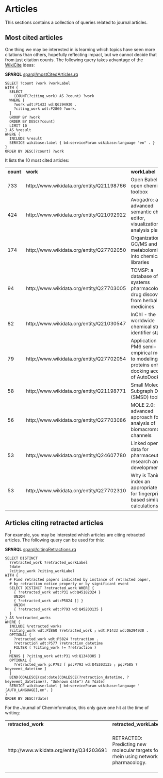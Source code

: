 # Articles

This sections contains a collection of queries related to journal <a name="tp1">article</a>s.

## Most cited articles

One thing we may be interested in is learning which topics have seen more citations
than others, hopefully reflecting impact, but we cannot decide that from just
citation counts. The following query takes advantage of the [WikiCite](http://wikicite.org/)
ideas:

**SPARQL** [sparql/mostCitedArticles.rq](sparql/mostCitedArticles.code.html)
```sparql
SELECT ?count ?work ?workLabel
WITH {
  SELECT
    (COUNT(?citing_work) AS ?count) ?work
  WHERE {
    ?work wdt:P1433 wd:Q6294930 .
    ?citing_work wdt:P2860 ?work.
  }
  GROUP BY ?work
  ORDER BY DESC(?count)
  LIMIT 10
} AS %result
WHERE {
  INCLUDE %result
  SERVICE wikibase:label { bd:serviceParam wikibase:language "en" . } 
}
ORDER BY DESC(?count) ?work
```

It lists the 10 <a name="tp2">most cited</a> articles:

<table>
  <tr>
    <td><b>count</b></td>
    <td><b>work</b></td>
    <td><b>workLabel</b></td>
  </tr>
  <tr>
    <td>733</td>
    <td>http://www.wikidata.org/entity/Q21198766</td>
    <td>Open Babel: An open chemical toolbox</td>
  </tr>
  <tr>
    <td>424</td>
    <td>http://www.wikidata.org/entity/Q21092922</td>
    <td>Avogadro: an advanced semantic chemical editor, visualization, and analysis platform</td>
  </tr>
  <tr>
    <td>174</td>
    <td>http://www.wikidata.org/entity/Q27702050</td>
    <td>Organization of GC/MS and LC/MS metabolomics data into chemical libraries</td>
  </tr>
  <tr>
    <td>94</td>
    <td>http://www.wikidata.org/entity/Q27703005</td>
    <td>TCMSP: a database of systems pharmacology for drug discovery from herbal medicines</td>
  </tr>
  <tr>
    <td>82</td>
    <td>http://www.wikidata.org/entity/Q21030547</td>
    <td>InChI - the worldwide chemical structure identifier standard</td>
  </tr>
  <tr>
    <td>79</td>
    <td>http://www.wikidata.org/entity/Q27702054</td>
    <td>Application of the PM6 semi-empirical method to modeling proteins enhances docking accuracy of AutoDock</td>
  </tr>
  <tr>
    <td>58</td>
    <td>http://www.wikidata.org/entity/Q21198771</td>
    <td>Small Molecule Subgraph Detector (SMSD) toolkit</td>
  </tr>
  <tr>
    <td>56</td>
    <td>http://www.wikidata.org/entity/Q27703086</td>
    <td>MOLE 2.0: advanced approach for analysis of biomacromolecular channels</td>
  </tr>
  <tr>
    <td>53</td>
    <td>http://www.wikidata.org/entity/Q24607780</td>
    <td>Linked open drug data for pharmaceutical research and development</td>
  </tr>
  <tr>
    <td>53</td>
    <td>http://www.wikidata.org/entity/Q27702310</td>
    <td>Why is Tanimoto index an appropriate choice for fingerprint-based similarity calculations?</td>
  </tr>
</table>

## Articles citing retracted articles

For example, you may be interested which articles are citing <a name="tp3">retracted article</a>s.
The following query can be used for this:

**SPARQL** [sparql/citingRetractions.rq](sparql/citingRetractions.code.html)
```sparql
SELECT DISTINCT
  ?retracted_work ?retracted_workLabel
  ?date
  ?citing_work ?citing_workLabel
WITH {
  # Find retracted papers indicated by instance of retracted paper, 
  # by retraction notice property or by significant event
  SELECT DISTINCT ?retracted_work WHERE {
    { ?retracted_work wdt:P31 wd:Q45182324 }
    UNION
    { ?retracted_work wdt:P5824 [] }
    UNION
    { ?retracted_work wdt:P793 wd:Q45203135 }
  }
} AS %retracted_works
WHERE {
  INCLUDE %retracted_works
  ?citing_work wdt:P2860 ?retracted_work ; wdt:P1433 wd:Q6294930 .
  OPTIONAL {
    ?retracted_work wdt:P5824 ?retraction .
    ?retraction wdt:P577 ?retraction_datetime
    FILTER ( ?citing_work != ?retraction )
  }
  MINUS { ?citing_work wdt:P31 wd:Q1348305 }
  OPTIONAL {
    ?retracted_work p:P793 [ ps:P793 wd:Q45203135 ; pq:P585 ?keyevent_datetime ]
  }
  BIND(COALESCE(xsd:date(COALESCE(?retraction_datetime, ?keyevent_datetime)), "Unknown date") AS ?date)
  SERVICE wikibase:label { bd:serviceParam wikibase:language "[AUTO_LANGUAGE],en". }
}
ORDER BY DESC(?date)
```

For the Journal of Cheminformatics, this only gave one hit at the time
of writing:

<table>
  <tr>
    <td><b>retracted_work</b></td>
    <td><b>retracted_workLabel</b></td>
    <td><b>date</b></td>
    <td><b>citing_work</b></td>
    <td><b>citing_workLabel</b></td>
  </tr>
  <tr>
    <td>http://www.wikidata.org/entity/Q34203691</td>
    <td>RETRACTED: Predicting new molecular targets for rhein using network pharmacology.</td>
    <td>2014-09-18</td>
    <td>http://www.wikidata.org/entity/Q37426159</td>
    <td>CVDHD: a cardiovascular disease herbal database for drug discovery and network pharmacology.</td>
  </tr>
</table>
